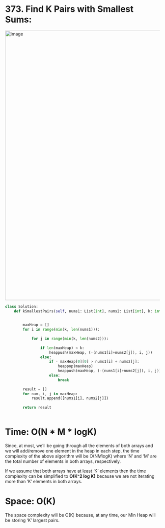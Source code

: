 # 373. Find K Pairs with Smallest Sums:

<img width="874" alt="image" src="https://user-images.githubusercontent.com/35987583/162356678-ff0499fd-deea-4747-aff0-0793d12fb97c.png">



```python
class Solution:
    def kSmallestPairs(self, nums1: List[int], nums2: List[int], k: int) -> List[List[int]]:
        
        
        maxHeap = []
        for i in range(min(k, len(nums1))):
            
            for j in range(min(k, len(nums2))):
                
                if len(maxHeap) < k:
                    heappush(maxHeap, (-(nums1[i]+nums2[j]), i, j))
                else:
                    if - maxHeap[0][0] > nums1[i] + nums2[j]:
                        heappop(maxHeap)
                        heappush(maxHeap, (-(nums1[i]+nums2[j]), i, j))
                    else:
                        break
                        
        result = []            
        for num, i, j in maxHeap:
            result.append([nums1[i], nums2[j]])
            
        return result
                    
```

# Time: O(N * M * logK)
Since, at most, we’ll be going through all the elements of both arrays and we will add/remove one element in the heap in each step, the time complexity of the above algorithm will be O(N*M*logK)  where ‘N’ and ‘M’ are the total number of elements in both arrays, respectively.

If we assume that both arrays have at least ‘K’ elements then the time complexity can be simplified to **O(K^2 log K)** because we are not iterating more than ‘K’ elements in both arrays.

# Space: O(K)
The space complexity will be O(K) because, at any time, our Min Heap will be storing ‘K’ largest pairs.
